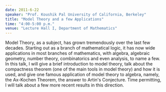 ```yaml
---
date: 2011-6-22
speaker: "Prof. Koushik Pal University of California, Berkeley"
title: "Model Theory and a few Applications"
time: "4:00-5:00 p.m."
venue: "Lecture Hall I, Department of Mathematics"
---
```

Model Theory, as a subject, has grown tremendously over the last few decades.
Starting out as a branch of mathematical logic, it has now wide applications
in most branches of mathematics, with algebra, algebraic geometry, number
theory, combinatorics and even analysis, to name a few. In this talk, I
will give a  brief introduction to model theory, talk about the
compactness theorem (one of the main tools in model theory) and how it is
used, and give one famous application of model theory to algebra, namely,
the Ax-Kochen Theorem, the answer to Artin's Conjecture. Time permitting,
I will talk about a few more recent results in this direction.
